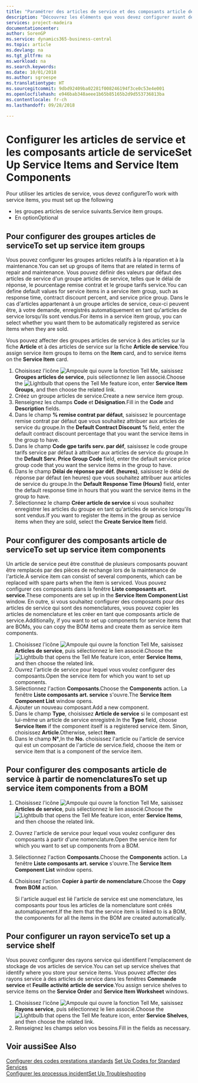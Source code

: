 ```yaml
---
title: "Paramétrer des articles de service et des composants article de service | Microsoft Docs"
description: "Découvrez les éléments que vous devez configurer avant de pouvoir utiliser des articles de service, notamment les valeurs par défaut telles que le délai de réponse, le pourcentage remise contrat et le groupe tarifs service."
services: project-madeira
documentationcenter: 
author: SorenGP
ms.service: dynamics365-business-central
ms.topic: article
ms.devlang: na
ms.tgt_pltfrm: na
ms.workload: na
ms.search.keywords: 
ms.date: 10/01/2018
ms.author: sgroespe
ms.translationtype: HT
ms.sourcegitcommit: 9dbd92409ba02281f008246194f3ce0c53e4e001
ms.openlocfilehash: e946bab348aeee1b65b85165b2d9d553736813ba
ms.contentlocale: fr-ch
ms.lasthandoff: 09/28/2018

---
```

# <a name="set-up-service-items-and-service-item-components"></a><span data-ttu-id="aa83c-103">Configurer les articles de service et les composants article de service</span><span class="sxs-lookup"><span data-stu-id="aa83c-103">Set Up Service Items and Service Item Components</span></span>
<span data-ttu-id="aa83c-104">Pour utiliser les articles de service, vous devez configurer</span><span class="sxs-lookup"><span data-stu-id="aa83c-104">To work with service items, you must set up the following</span></span>

* <span data-ttu-id="aa83c-105">les groupes articles de service suivants.</span><span class="sxs-lookup"><span data-stu-id="aa83c-105">Service item groups.</span></span>
* <span data-ttu-id="aa83c-106">En option</span><span class="sxs-lookup"><span data-stu-id="aa83c-106">Optional</span></span>

## <a name="to-set-up-service-item-groups"></a><span data-ttu-id="aa83c-107">Pour configurer des groupes articles de service</span><span class="sxs-lookup"><span data-stu-id="aa83c-107">To set up service item groups</span></span>
<span data-ttu-id="aa83c-108">Vous pouvez configurer les groupes articles relatifs à la réparation et à la maintenance.</span><span class="sxs-lookup"><span data-stu-id="aa83c-108">You can set up groups of items that are related in terms of repair and maintenance.</span></span> <span data-ttu-id="aa83c-109">Vous pouvez définir des valeurs par défaut des articles de service d'un groupe articles de service, telles que le délai de réponse, le pourcentage remise contrat et le groupe tarifs service.</span><span class="sxs-lookup"><span data-stu-id="aa83c-109">You can define default values for service items in a service item group, such as response time, contract discount percent, and service price group.</span></span> <span data-ttu-id="aa83c-110">Dans le cas d'articles appartenant à un groupe articles de service, ceux-ci peuvent être, à votre demande, enregistrés automatiquement en tant qu'articles de service lorsqu'ils sont vendus.</span><span class="sxs-lookup"><span data-stu-id="aa83c-110">For items in a service item group, you can select whether you want them to be automatically registered as service items when they are sold.</span></span>  

<span data-ttu-id="aa83c-111">Vous pouvez affecter des groupes articles de service à des articles sur la fiche **Article** et à des articles de service sur la fiche **Article de service**.</span><span class="sxs-lookup"><span data-stu-id="aa83c-111">You assign service item groups to items on the **Item** card, and to service items on the **Service Item** card.</span></span>  

1. <span data-ttu-id="aa83c-112">Choisissez l'icône ![Ampoule qui ouvre la fonction Tell Me](media/ui-search/search_small.png "Dites-moi ce que vous voulez faire"), saisissez **Groupes articles de service**, puis sélectionnez le lien associé.</span><span class="sxs-lookup"><span data-stu-id="aa83c-112">Choose the ![Lightbulb that opens the Tell Me feature](media/ui-search/search_small.png "Tell me what you want to do") icon, enter **Service Item Groups**, and then choose the related link.</span></span>  
2. <span data-ttu-id="aa83c-113">Créez un groupe articles de service.</span><span class="sxs-lookup"><span data-stu-id="aa83c-113">Create a new service item group.</span></span>  
3. <span data-ttu-id="aa83c-114">Renseignez les champs **Code** et **Désignation**.</span><span class="sxs-lookup"><span data-stu-id="aa83c-114">Fill in the **Code** and **Description** fields.</span></span>  
4. <span data-ttu-id="aa83c-115">Dans le champ **% remise contrat par défaut**, saisissez le pourcentage remise contrat par défaut que vous souhaitez attribuer aux articles de service du groupe.</span><span class="sxs-lookup"><span data-stu-id="aa83c-115">In the **Default Contract Discount %** field, enter the default contract discount percentage that you want the service items in the group to have.</span></span>  
5. <span data-ttu-id="aa83c-116">Dans le champ **Code gpe tarifs serv. par déf**, saisissez le code groupe tarifs service par défaut à attribuer aux articles de service du groupe.</span><span class="sxs-lookup"><span data-stu-id="aa83c-116">In the **Default Serv. Price Group Code** field, enter the default service price group code that you want the service items in the group to have.</span></span>  
6. <span data-ttu-id="aa83c-117">Dans le champ **Délai de réponse par déf. (heures)**, saisissez le délai de réponse par défaut (en heures) que vous souhaitez attribuer aux articles de service du groupe.</span><span class="sxs-lookup"><span data-stu-id="aa83c-117">In the **Default Response Time (Hours)** field, enter the default response time in hours that you want the service items in the group to have.</span></span>  
7. <span data-ttu-id="aa83c-118">Sélectionnez le champ **Créer article de service** si vous souhaitez enregistrer les articles du groupe en tant qu'articles de service lorsqu'ils sont vendus.</span><span class="sxs-lookup"><span data-stu-id="aa83c-118">If you want to register the items in the group as service items when they are sold, select the **Create Service Item** field.</span></span>  

## <a name="to-set-up-service-item-components"></a><span data-ttu-id="aa83c-119">Pour configurer des composants article de service</span><span class="sxs-lookup"><span data-stu-id="aa83c-119">To set up service item components</span></span>
<span data-ttu-id="aa83c-120">Un article de service peut être constitué de plusieurs composants pouvant être remplacés par des pièces de rechange lors de la maintenance de l'article.</span><span class="sxs-lookup"><span data-stu-id="aa83c-120">A service item can consist of several components, which can be replaced with spare parts when the item is serviced.</span></span> <span data-ttu-id="aa83c-121">Vous pouvez configurer ces composants dans la fenêtre **Liste composants art. service**.</span><span class="sxs-lookup"><span data-stu-id="aa83c-121">These components are set up in the **Service Item Component List** window.</span></span> <span data-ttu-id="aa83c-122">En outre, si vous souhaitez configurer des composants pour des articles de service qui sont des nomenclatures, vous pouvez copier les articles de nomenclature et les créer en tant que composants article de service.</span><span class="sxs-lookup"><span data-stu-id="aa83c-122">Additionally, if you want to set up components for service items that are BOMs, you can copy the BOM items and create them as service item components.</span></span>

1. <span data-ttu-id="aa83c-123">Choisissez l'icône ![Ampoule qui ouvre la fonction Tell Me](media/ui-search/search_small.png "Dites-moi ce que vous voulez faire"), saisissez **Articles de service**, puis sélectionnez le lien associé.</span><span class="sxs-lookup"><span data-stu-id="aa83c-123">Choose the ![Lightbulb that opens the Tell Me feature](media/ui-search/search_small.png "Tell me what you want to do") icon, enter **Service Items**, and then choose the related link.</span></span>
2. <span data-ttu-id="aa83c-124">Ouvrez l'article de service pour lequel vous voulez configurer des composants.</span><span class="sxs-lookup"><span data-stu-id="aa83c-124">Open the service item for which you want to set up components.</span></span>  
3. <span data-ttu-id="aa83c-125">Sélectionnez l'action **Composants**.</span><span class="sxs-lookup"><span data-stu-id="aa83c-125">Choose the **Components** action.</span></span> <span data-ttu-id="aa83c-126">La fenêtre **Liste composants art. service** s'ouvre.</span><span class="sxs-lookup"><span data-stu-id="aa83c-126">The **Service Item Component List** window opens.</span></span>  
4. <span data-ttu-id="aa83c-127">Ajouter un nouveau composant.</span><span class="sxs-lookup"><span data-stu-id="aa83c-127">Add a new component.</span></span>  
5. <span data-ttu-id="aa83c-128">Dans le champ **Type**, choisissez **Article de service** si le composant est lui-même un article de service enregistré.</span><span class="sxs-lookup"><span data-stu-id="aa83c-128">In the **Type** field, choose **Service Item** if the component itself is a registered service item.</span></span> <span data-ttu-id="aa83c-129">Sinon, choisissez **Article**.</span><span class="sxs-lookup"><span data-stu-id="aa83c-129">Otherwise, select **Item**.</span></span>  
6. <span data-ttu-id="aa83c-130">Dans le champ **N°**,</span><span class="sxs-lookup"><span data-stu-id="aa83c-130">In the **No.**</span></span> <span data-ttu-id="aa83c-131">choisissez l'article ou l'article de service qui est un composant de l'article de service.</span><span class="sxs-lookup"><span data-stu-id="aa83c-131">field, choose the item or service item that is a component of the service item.</span></span>  

## <a name="to-set-up-service-item-components-from-a-bom"></a><span data-ttu-id="aa83c-132">Pour configurer des composants article de service à partir de nomenclatures</span><span class="sxs-lookup"><span data-stu-id="aa83c-132">To set up service item components from a BOM</span></span>
1.  <span data-ttu-id="aa83c-133">Choisissez l'icône ![Ampoule qui ouvre la fonction Tell Me](media/ui-search/search_small.png "Dites-moi ce que vous voulez faire"), saisissez **Articles de service**, puis sélectionnez le lien associé.</span><span class="sxs-lookup"><span data-stu-id="aa83c-133">Choose the ![Lightbulb that opens the Tell Me feature](media/ui-search/search_small.png "Tell me what you want to do") icon, enter **Service Items**, and then choose the related link.</span></span>  
2. <span data-ttu-id="aa83c-134">Ouvrez l'article de service pour lequel vous voulez configurer des composants à partir d'une nomenclature.</span><span class="sxs-lookup"><span data-stu-id="aa83c-134">Open the service item for which you want to set up components from a BOM.</span></span>  
3. <span data-ttu-id="aa83c-135">Sélectionnez l'action **Composants**.</span><span class="sxs-lookup"><span data-stu-id="aa83c-135">Choose the **Components** action.</span></span> <span data-ttu-id="aa83c-136">La fenêtre **Liste composants art. service** s'ouvre.</span><span class="sxs-lookup"><span data-stu-id="aa83c-136">The **Service Item Component List** window opens.</span></span>  
4. <span data-ttu-id="aa83c-137">Choisissez l'action **Copier à partir de nomenclature**.</span><span class="sxs-lookup"><span data-stu-id="aa83c-137">Choose the **Copy from BOM** action.</span></span>  

    <span data-ttu-id="aa83c-138">Si l'article auquel est lié l'article de service est une nomenclature, les composants pour tous les articles de la nomenclature sont créés automatiquement.</span><span class="sxs-lookup"><span data-stu-id="aa83c-138">If the item that the service item is linked to is a BOM, the components for all the items in the BOM are created automatically.</span></span>  

## <a name="to-set-up-a-service-shelf"></a><span data-ttu-id="aa83c-139">Pour configurer un rayon service</span><span class="sxs-lookup"><span data-stu-id="aa83c-139">To set up a service shelf</span></span>
<span data-ttu-id="aa83c-140">Vous pouvez configurer des rayons service qui identifient l'emplacement de stockage de vos articles de service.</span><span class="sxs-lookup"><span data-stu-id="aa83c-140">You can set up service shelves that identify where you store your service items.</span></span> <span data-ttu-id="aa83c-141">Vous pouvez affecter des rayons service à des articles de service dans les fenêtres **Commande service** et **Feuille activité article de service**.</span><span class="sxs-lookup"><span data-stu-id="aa83c-141">You assign service shelves to service items on the **Service Order** and **Service Item Worksheet** windows.</span></span>  

1. <span data-ttu-id="aa83c-142">Choisissez l'icône ![Ampoule qui ouvre la fonction Tell Me](media/ui-search/search_small.png "Dites-moi ce que vous voulez faire"), saisissez **Rayons service**, puis sélectionnez le lien associé.</span><span class="sxs-lookup"><span data-stu-id="aa83c-142">Choose the ![Lightbulb that opens the Tell Me feature](media/ui-search/search_small.png "Tell me what you want to do") icon, enter **Service Shelves**, and then choose the related link.</span></span>
2. <span data-ttu-id="aa83c-143">Renseignez les champs selon vos besoins.</span><span class="sxs-lookup"><span data-stu-id="aa83c-143">Fill in the fields as necessary.</span></span>

## <a name="see-also"></a><span data-ttu-id="aa83c-144">Voir aussi</span><span class="sxs-lookup"><span data-stu-id="aa83c-144">See Also</span></span>
<span data-ttu-id="aa83c-145">[Configurer des codes prestations standards](service-how-setup-service-coding.md) </span><span class="sxs-lookup"><span data-stu-id="aa83c-145">[Set Up Codes for Standard Services](service-how-setup-service-coding.md) </span></span>  
[<span data-ttu-id="aa83c-146">Configurer les processus incident</span><span class="sxs-lookup"><span data-stu-id="aa83c-146">Set Up Troubleshooting</span></span>](service-how-setup-troubleshooting.md)

